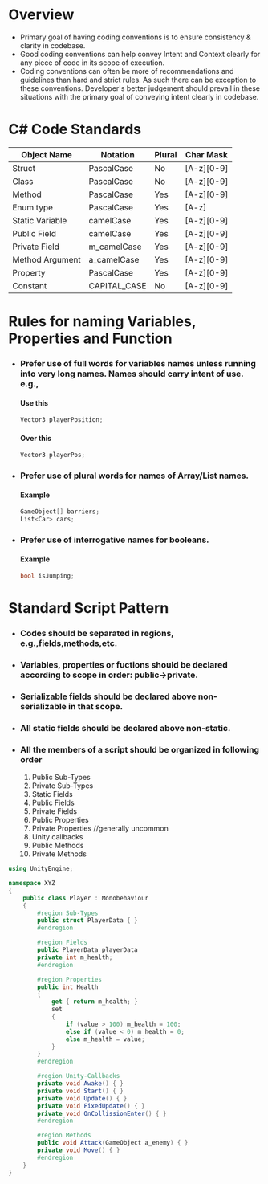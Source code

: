 # Overview
* Primary goal of having coding conventions is to ensure consistency & clarity in codebase.
* Good coding conventions can help convey Intent and Context clearly for any piece of code in its scope of execution.
* Coding conventions can often be more of recommendations and guidelines than hard and strict rules. As such there can be exception to these conventions. Developer's better judgement should prevail in these situations with the primary goal of conveying intent clearly in codebase.

# C# Code Standards
| Object Name | Notation  | Plural | Char Mask |
|--- | --- | ---| ---|
|Struct|PascalCase|No|[A-z][0-9]|
|Class|PascalCase|No|[A-z][0-9]|
|Method|PascalCase|Yes|[A-z][0-9]|
|Enum type|PascalCase|Yes|[A-z]|
|Static Variable|camelCase|Yes|[A-z][0-9]|
|Public Field|camelCase|Yes|[A-z][0-9]|
|Private Field|m_camelCase|Yes|[A-z][0-9]|
|Method Argument|a_camelCase|Yes|[A-z][0-9]|
|Property|PascalCase|Yes|[A-z][0-9]|
|Constant|CAPITAL_CASE|No|[A-z][0-9]|


# Rules for naming Variables, Properties and Function
* ### Prefer use of full words for variables names unless running into very long names. Names should carry intent of use. e.g.,
    #### Use this
    ```csharp
    Vector3 playerPosition;
    ```
    #### Over this
    ```csharp
    Vector3 playerPos; 
    ```

* ### Prefer use of plural words for names of Array/List names.
    #### Example
    ```csharp
    GameObject[] barriers;
    List<Car> cars;
    ```

* ### Prefer use of interrogative names for booleans. 
    #### Example
    ```csharp
    bool isJumping;
    ```



# Standard Script Pattern
* ### Codes should be separated in regions, e.g.,fields,methods,etc.
* ### Variables, properties or fuctions should be declared according to scope in order: public->private.
* ### Serializable fields should be declared above non-serializable in that scope.
* ### All static fields should be declared above non-static.
* ### All the members of a script should be organized in following order
    1. Public Sub-Types
    1. Private Sub-Types
    1. Static Fields
    1. Public Fields
    1. Private Fields
    1. Public Properties
    1. Private Properties //generally uncommon
    1. Unity callbacks
    1. Public Methods
    1. Private Methods

```csharp
using UnityEngine;

namespace XYZ
{
    public class Player : Monobehaviour
    {
        #region Sub-Types
        public struct PlayerData { }
        #endregion

        #region Fields
        public PlayerData playerData
        private int m_health;
        #endregion

        #region Properties
        public int Health 
        {
            get { return m_health; }
            set 
            {
                if (value > 100) m_health = 100;
                else if (value < 0) m_health = 0;
                else m_health = value;
            }
        }
        #endregion

        #region Unity-Callbacks
        private void Awake() { }
        private void Start() { }
        private void Update() { }
        private void FixedUpdate() { }
        private void OnCollissionEnter() { }
        #endregion

        #region Methods
        public void Attack(GameObject a_enemy) { }
        private void Move() { }
        #endregion
    }
}
```